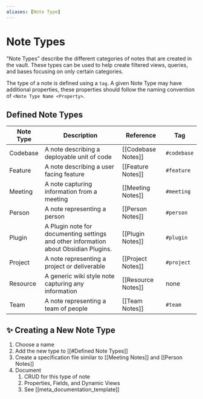 ```yaml
---
aliases: [Note Type]
---
```

# Note Types

"Note Types" describe the different categories of notes that are created in the vault. These types can be used to help create filtered views, queries, and bases focusing on only certain categories.

The type of a note is defined using a `tag`. A given Note Type may have additional properties, these properties should follow the naming convention of `<Note Type Name <Property>`.

## Defined Note Types

| Note Type | Description                                                                          | Reference          | Tag         |
| --------- | ------------------------------------------------------------------------------------ | ------------------ | ----------- |
| Codebase  | A note describing a deployable unit of code                                          | [[Codebase Notes]] | `#codebase` |
| Feature   | A note describing a user facing feature                                              | [[Feature Notes]]  | `#feature`  |
| Meeting   | A note capturing information from a meeting                                          | [[Meeting Notes]]  | `#meeting`  |
| Person    | A note representing a person                                                         | [[Person Notes]]   | `#person`   |
| Plugin    | A Plugin note for documenting settings and other information about Obsidian Plugins. | [[Plugin Notes]]   | `#plugin`   |
| Project   | A note representing a project or deliverable                                         | [[Project Notes]]  | `#project`  |
| Resource  | A generic wiki style note capturing any information                                  | [[Resource Notes]] | none        |
| Team      | A note representing a team of people                                                 | [[Team Notes]]     | `#team`     |

## ✨ Creating a New Note Type

1. Choose a name
2. Add the new type to [[#Defined Note Types]]
3. Create a specification file similar to [[Meeting Notes]] and [[Person Notes]]
4. Document
	1. CRUD for this type of note
	2. Properties, Fields, and Dynamic Views
	3. See [[meta_documentation_template]]
